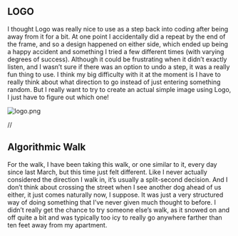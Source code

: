 ## LOGO


I thought Logo was really nice to use as a step back into coding after being away from it for a bit. At one point I accidentally did a repeat by the end of the frame, and so a design happened on either side, which ended up being a happy accident and something I tried a few different times (with varying degrees of success). Although it could be frustrating when it didn’t exactly listen, and I wasn’t sure if there was an option to undo a step, it was a really fun thing to use. I think my big difficulty with it at the moment is I have to really think about what direction to go instead of just entering something random. But I really want to try to create an actual simple image using Logo, I just have to figure out which one!

![logo.png]({{site.baseurl}}/logo.png)


//

## Algorithmic Walk


For the walk, I have been taking this walk, or one similar to it, every day since last March, but this time just felt different. Like I never actually considered the direction I walk in, it’s usually a split-second decision. And I don’t think about crossing the street when I see another dog ahead of us either, it just comes naturally now, I suppose. It was just a very structured way of doing something that I’ve never given much thought to before. I didn’t really get the chance to try someone else’s walk, as it snowed on and off quite a bit and was typically too icy to really go anywhere farther than ten feet away from my apartment.
